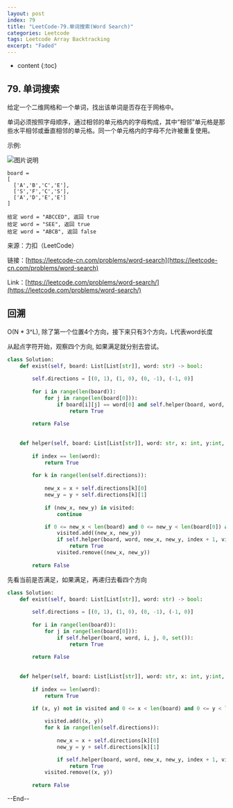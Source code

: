 ```yaml
---
layout: post
index: 79
title: "LeetCode-79.单词搜索(Word Search)"
categories: Leetcode
tags: Leetcode Array Backtracking
excerpt: "Faded"
---
```


* content
{:toc}

## 79. 单词搜索

给定一个二维网格和一个单词，找出该单词是否存在于网格中。

单词必须按照字母顺序，通过相邻的单元格内的字母构成，其中“相邻”单元格是那些水平相邻或垂直相邻的单元格。同一个单元格内的字母不允许被重复使用。


示例:

![图片说明]({{site.static}}/images/leetcode-algorithm-79.jpg)

```
board =
[
  ['A','B','C','E'],
  ['S','F','C','S'],
  ['A','D','E','E']
]

给定 word = "ABCCED", 返回 true
给定 word = "SEE", 返回 true
给定 word = "ABCB", 返回 false
```

来源：力扣（LeetCode）

链接：[https://leetcode-cn.com/problems/word-search](https://leetcode-cn.com/problems/word-search)

Link：[https://leetcode.com/problems/word-search/](https://leetcode.com/problems/word-search/)

## 回溯

O(N * 3^L), 除了第一个位置4个方向，接下来只有3个方向，L代表word长度

从起点字符开始，观察四个方向, 如果满足就分别去尝试。

```python
class Solution:
    def exist(self, board: List[List[str]], word: str) -> bool:
        
        self.directions = [(0, 1), (1, 0), (0, -1), (-1, 0)]
        
        for i in range(len(board)):
            for j in range(len(board[0])):
                if board[i][j] == word[0] and self.helper(board, word, i, j, 1, set([(i, j)])):
                    return True
                
        return False
        
        
    def helper(self, board: List[List[str]], word: str, x: int, y:int, index: int, visited: set) -> None:     
        
        if index == len(word):
            return True
        
        for k in range(len(self.directions)):
            
            new_x = x + self.directions[k][0]
            new_y = y + self.directions[k][1]
            
            if (new_x, new_y) in visited:
                continue

            if 0 <= new_x < len(board) and 0 <= new_y < len(board[0]) and board[new_x][new_y] == word[index]:             
                visited.add((new_x, new_y))
                if self.helper(board, word, new_x, new_y, index + 1, visited):
                    return True  
                visited.remove((new_x, new_y))
            
        return False
```

先看当前是否满足，如果满足，再递归去看四个方向

```python
class Solution:
    def exist(self, board: List[List[str]], word: str) -> bool:
        
        self.directions = [(0, 1), (1, 0), (0, -1), (-1, 0)]
        
        for i in range(len(board)):
            for j in range(len(board[0])):
                if self.helper(board, word, i, j, 0, set()):
                    return True
                
        return False
        
        
    def helper(self, board: List[List[str]], word: str, x: int, y:int, index: int, visited: set) -> None:     
        
        if index == len(word):
            return True
        
        if (x, y) not in visited and 0 <= x < len(board) and 0 <= y < len(board[0]) and board[x][y] == word[index]:

            visited.add((x, y))
            for k in range(len(self.directions)):
                
                new_x = x + self.directions[k][0]
                new_y = y + self.directions[k][1]

                if self.helper(board, word, new_x, new_y, index + 1, visited):
                    return True  
            visited.remove((x, y)) 
            
        return False
```


--End--
